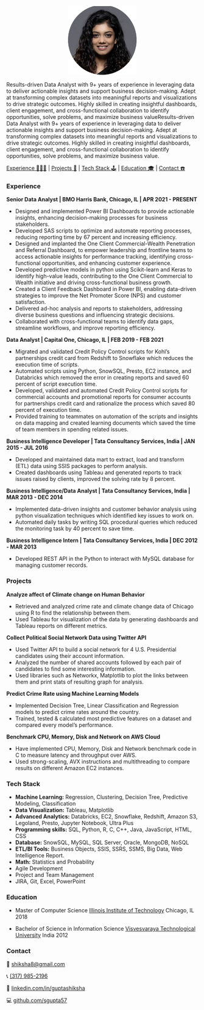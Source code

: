 <p align="center">
	<img width="180" height="180" src="/img/circular-shot.png"/>
</p>

Results-driven Data Analyst with 9+ years of experience in leveraging data to deliver actionable insights and support business decision-making. Adept at transforming complex datasets into meaningful reports and visualizations to drive strategic outcomes. Highly skilled in creating insightful dashboards, client engagement, and cross-functional collaboration to identify opportunities, solve problems, and maximize business valueResults-driven Data Analyst with 9+ years of experience in leveraging data to deliver actionable insights and support business decision-making. Adept at transforming complex datasets into meaningful reports and visualizations to drive strategic outcomes. Highly skilled in creating insightful dashboards, client engagement, and cross-functional collaboration to identify opportunities, solve problems, and maximize business value.

[Experience 👩🏻‍💻](#experience) | [Projects 🤖](#projects) | [Tech Stack 🕹](#tech-stack) | [Education 🎓](#education) | [Contact ☎️](#contact)

### Experience
**Senior Data Analyst | BMO Harris Bank, Chicago, IL | APR 2021 - PRESENT**
- Designed and implemented Power BI Dashboards to provide actionable insights, enhancing decision-making processes for business stakeholders.
- Developed SAS scripts to optimize and automate reporting processes, reducing reporting time by 67 percent and increasing efficiency.
- Designed and implanted the One Client Commercial-Wealth Penetration and Referral Dashboard, to empower leadership and frontline teams to access actionable insights for performance tracking, identifying cross-functional opportunities, and enhancing customer experience.
- Developed predictive models in python using Scikit-learn and Keras to identify high-value leads, contributing to the One Client Commercial to Wealth initiative and driving cross-functional business growth.
- Created a Client Feedback Dashboard in Power BI, enabling data-driven strategies to improve the Net Promoter Score (NPS) and customer satisfaction.
- Delivered ad-hoc analysis and reports to stakeholders, addressing diverse business questions and influencing strategic decisions.
- Collaborated with cross-functional teams to identify data gaps, streamline workflows, and improve reporting efficiency.

**Data Analyst | Capital One, Chicago, IL | FEB 2019 - FEB 2021**
- Migrated and validated Credit Policy Control scripts for Kohl’s partnerships credit card from Redshift to Snowflake which reduces the execution time of scripts.
- Automated scripts using Python, SnowSQL, Presto, EC2 instance, and Databricks which removed the error in creating reports and saved 60 percent of script execution time.
- Developed, validated and automated Credit Policy Control scripts for commercial accounts and promotional reports for consumer accounts for partnerships credit card and rationalize the process which saved 80 percent of execution time.
- Provided training to teammates on automation of the scripts and insights on data mapping and created learning documents which saved the time of team members in spending related issues.

**Business Intelligence Developer | Tata Consultancy Services, India | JAN 2015 - JUL 2016**
- Developed and maintained data mart to extract, load and transform (ETL) data using SSIS packages to perform analysis.
- Created dashboards using Tableau and generated reports to track issues raised by clients, improved the solving rate by 8 percent.

**Business Intelligence/Data Analyst | Tata Consultancy Services, India | MAR 2013 - DEC 2014**
- Implemented data-driven insights and customer behavior analysis using python visualization techniques which identified key issues to work on.
- Automated daily tasks by writing SQL procedural queries which reduced the monitoring task by 40 percent to save time.


**Business Intelligence Intern | Tata Consultancy Services, India | DEC 2012 - MAR 2013**
- Developed REST API in the Python to interact with MySQL database for managing customer records.

### Projects

**Analyze affect of Climate change on Human Behavior**
- Retrieved and analyzed crime rate and climate change data of Chicago using R to find the relationship between them.
- Used Tableau for visualization of the data by generating dashboards and Tableau reports on different metrics.

**Collect Political Social Network Data using Twitter API**
- Used Twitter API to build a social network for 4 U.S. Presidential candidates using their account information.
- Analyzed the number of shared accounts followed by each pair of candidates to find some interesting information.
- Used libraries such as Networkx, Matplotlib to plot the links between them and print stats of resulting graph for analysis.

**Predict Crime Rate using Machine Learning Models**
- Implemented Decision Tree, Linear Classification and Regression models to predict crime rates around the country.
- Trained, tested & calculated most predictive features on a dataset and compared every model’s performance.

**Benchmark CPU, Memory, Disk and Network on AWS Cloud**
- Have implemented CPU, Memory, Disk and Network benchmark code in C to measure latency and throughput over AWS.
- Used strong-scaling, AVX instructions and multithreading to compare results on different Amazon EC2 instances.

### Tech Stack
- **Machine Learning:** Regression, Clustering, Decision Tree, Predictive Modeling, Classification
- **Data Visualization:** Tableau, Matplotlib
- **Advanced Analytics:** Databricks, EC2, Snowflake, Redshift, Amazon S3, Legoland, Presto, Jupyter Notebook, Ultra Plus
- **Programming skills:** SQL, Python, R, C, C++, Java, JavaScript, HTML, CSS
- **Database:** SnowSQL, MySQL, SQL Server, Oracle, MongoDB, NoSQL
- **ETL/BI Tools:** Business Objects, SSIS, SSRS, SSMS, Big Data, Web Intelligence Report.
- **Math:** Statistics and Probability
- Agile Development
- Project and Team Management
- JIRA, Git, Excel, PowerPoint

### Education
- Master of Computer Science [Illinois Institute of Technology](https://www.iit.edu/) Chicago, IL 2018

- Bachelor of Science in Information Science [Visvesvaraya Technological University](https://vtu.ac.in/en/) India  2012

### Contact

📨 [shiksha8@gmail.com](mailto://shiksha8@gmail.com)

📞 [(317) 985-2196](tel://+13179852196) 

📎 [linkedin.com/in/guptashiksha](https://www.linkedin.com/in/guptashiksha) 

💻 [github.com/sgupta57](https://www.github.com/sgupta57)
